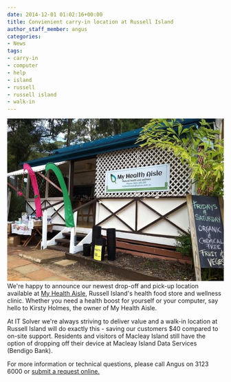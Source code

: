 ```yaml
---
date: 2014-12-01 01:02:16+00:00
title: Convienient carry-in location at Russell Island
author_staff_member: angus
categories:
- News
tags:
- carry-in
- computer
- help
- island
- russell
- russell island
- walk-in
---
```


![my_health_aisle_front_656x](/images/my_health_aisle_front_656x.jpg)
We're happy to announce our newest drop-off and pick-up location available at [My Health Aisle](http://www.myhealthaisle.com.au/), Russell Island's health food store and wellness clinic. Whether you need a health boost for yourself or your computer, say hello to Kirsty Holmes, the owner of My Health Aisle.

At IT Solver we're always striving to deliver value and a walk-in location at Russell Island will do exactly this - saving our customers $40 compared to on-site support. Residents and visitors of Macleay Island still have the option of dropping off their device at Macleay Island Data Services (Bendigo Bank).

For more information or technical questions, please call Angus on 3123 6000 or [submit a request online.](https://itsolver.zendesk.com/anonymous_requests/new)
